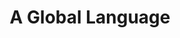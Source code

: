 ---
layout: article
title: A Global Language
description: An interactive visualisation tool exploring the etymological history of the English language.
year: 2019
tags: [code, language, ui/ux]
image: /assets/img/agloballanguage/agloballanguage.jpg
image-square: /assets/img/agloballanguage/agloballanguage-1000.jpg
image-alt: Screenshot of the result of the search term 'ginger' with a globe visualising the geographical origins of the word and a timeline visualising the historical origin of the word.
platforms: [["https://agloballanguage.herokuapp.com", "Website"], ["https://github.com/whykatherine/agloballanguage", "GitHub"]]
---